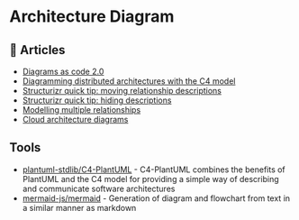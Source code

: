 # Architecture Diagram

## 📕 Articles
- [Diagrams as code 2.0](https://dev.to/simonbrown/diagrams-as-code-2-0-82k)
- [Diagramming distributed architectures with the C4 model](https://dev.to/simonbrown/diagramming-distributed-architectures-with-the-c4-model-51cm)
- [Structurizr quick tip: moving relationship descriptions](https://dev.to/simonbrown/structurizr-quick-tip-moving-relationship-descriptions-4iim)
- [Structurizr quick tip: hiding descriptions](https://dev.to/simonbrown/structurizr-quick-tip-hiding-descriptions-324b)
- [Modelling multiple relationships](https://dev.to/simonbrown/modelling-multiple-relationships-51bf)
- [Cloud architecture diagrams](https://dev.to/simonbrown/cloud-architecture-diagrams-3pbm)
## Tools

- [plantuml-stdlib/C4-PlantUML](https://github.com/plantuml-stdlib/C4-PlantUML) - C4-PlantUML combines the benefits of PlantUML and the C4 model for providing a simple way of describing and communicate software architectures
- [mermaid-js/mermaid](https://github.com/mermaid-js/mermaid) - Generation of diagram and flowchart from text in a similar manner as markdown